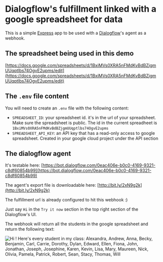 # Dialogflow's fulfillment linked with a google spreadsheet for data

This is a simple [Express](http://expressjs.com/) app to be used with a [Dialogflow](https://dialogflow.com/)'s agent as a webhook.

## The spreadsheet being used in this demo

[https://docs.google.com/spreadsheets/d/1BxiMVs0XRA5nFMdKvBdBZjgmUUqptlbs74OgvE2upms/edit](https://docs.google.com/spreadsheets/d/1BxiMVs0XRA5nFMdKvBdBZjgmUUqptlbs74OgvE2upms/edit)

## The `.env` file content

You will need to create an `.env` file with the following content:

* `SPREADSHEET_ID`: your spreadsheet id. it's in the url of your spreadsheet. Make sure the spreadsheet is public. The id in the current spreadheet is  `1BxiMVs0XRA5nFMdKvBdBZjgmUUqptlbs74OgvE2upms`
* `SPREADSHEET_API_KEY`: an API key that has a read-only access to google spreadsheet. Created in your google cloud project under the API section

## The dialogflow agent

It's testable here: [https://bot.dialogflow.com/0eac406e-b0c0-4169-9321-c8df60854b99](https://bot.dialogflow.com/0eac406e-b0c0-4169-9321-c8df60854b99)

The agent's export file is downloadable here: [http://bit.ly/2xN9g2k](http://bit.ly/2xN9g2k)

The fulfillment url is already configured to hit this webhook :)

Just say `Hi` in the `Try it now` section in the top right section of the Dialogflow's UI.

The webhook will return all the students in the google spreadsheet and return the following text:

![Hi ! Here's every student in my class: Alexandra, Andrew, Anna, Becky, Benjamin, Carl, Carrie, Dorothy, Dylan, Edward, Ellen, Fiona, John, Jonathan, Joseph, Josephine, Karen, Kevin, Lisa, Mary, Maureen, Nick, Olivia, Pamela, Patrick, Robert, Sean, Stacy, Thomas, Will](https://cdn.glitch.com/ec56efbe-dd7d-4b82-8db8-7847a69616ee%2FScreen%20Shot%202018-09-30%20at%203.24.10%20PM.png?1538335489048)

